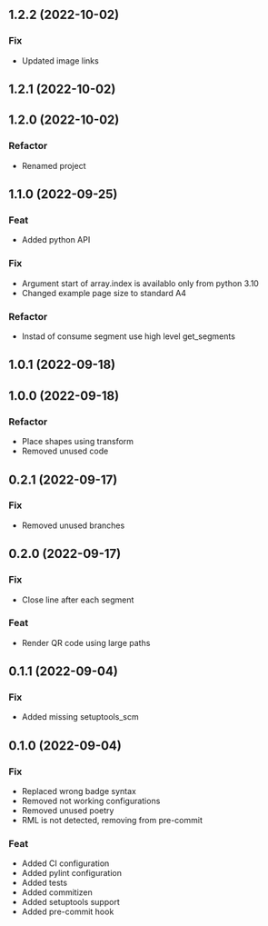 ## 1.2.2 (2022-10-02)

### Fix

- Updated image links

## 1.2.1 (2022-10-02)

## 1.2.0 (2022-10-02)

### Refactor

- Renamed project

## 1.1.0 (2022-09-25)

### Feat

- Added python API

### Fix

- Argument start of array.index is availablo only from python 3.10
- Changed example page size to standard A4

### Refactor

- Instad of consume segment use high level get_segments

## 1.0.1 (2022-09-18)

## 1.0.0 (2022-09-18)

### Refactor

- Place shapes using transform
- Removed unused code

## 0.2.1 (2022-09-17)

### Fix

- Removed unused branches

## 0.2.0 (2022-09-17)

### Fix

- Close line after each segment

### Feat

- Render QR code using large paths

## 0.1.1 (2022-09-04)

### Fix

- Added missing setuptools_scm

## 0.1.0 (2022-09-04)

### Fix

- Replaced wrong badge syntax
- Removed not working configurations
- Removed unused poetry
- RML is not detected, removing from pre-commit

### Feat

- Added CI configuration
- Added pylint configuration
- Added tests
- Added commitizen
- Added setuptools support
- Added pre-commit hook
